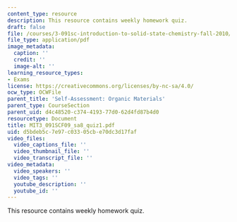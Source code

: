 ```yaml
---
content_type: resource
description: This resource contains weekly homework quiz.
draft: false
file: /courses/3-091sc-introduction-to-solid-state-chemistry-fall-2010/d5bdeb5c7e97c03305cbe70dc3d17faf_MIT3_091SCF09_sa8_quiz1.pdf
file_type: application/pdf
image_metadata:
  caption: ''
  credit: ''
  image-alt: ''
learning_resource_types:
- Exams
license: https://creativecommons.org/licenses/by-nc-sa/4.0/
ocw_type: OCWFile
parent_title: 'Self-Assessment: Organic Materials'
parent_type: CourseSection
parent_uid: d4c48520-c374-4193-77d0-62d4fd87b4d0
resourcetype: Document
title: MIT3_091SCF09_sa8_quiz1.pdf
uid: d5bdeb5c-7e97-c033-05cb-e70dc3d17faf
video_files:
  video_captions_file: ''
  video_thumbnail_file: ''
  video_transcript_file: ''
video_metadata:
  video_speakers: ''
  video_tags: ''
  youtube_description: ''
  youtube_id: ''
---
```

This resource contains weekly homework quiz.